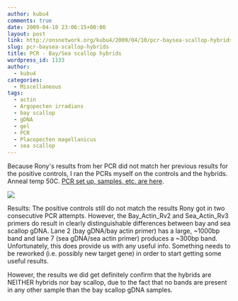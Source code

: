 ```yaml
---
author: kubu4
comments: true
date: 2009-04-10 23:06:15+00:00
layout: post
link: http://onsnetwork.org/kubu4/2009/04/10/pcr-baysea-scallop-hybrids/
slug: pcr-baysea-scallop-hybrids
title: PCR - Bay/Sea scallop hybrids
wordpress_id: 1133
author:
  - kubu4
categories:
  - Miscellaneous
tags:
  - actin
  - Argopecten irradians
  - bay scallop
  - gDNA
  - gel
  - PCR
  - Placopecten magellanicus
  - sea scallop
---
```


Because Rony's results from her PCR did not match her previous results for the positive controls, I ran the PCRs myself on the controls and the hybrids. Anneal temp 50C. [PCR set up, samples, etc. are here](http://eagle.fish.washington.edu/Arabidopsis/Notebook%20Workup%20Files/20090410-01.jpg).

![](http://eagle.fish.washington.edu/Arabidopsis/20090410.JPG)

Results: The positive controls still do not match the results Rony got in two consecutive PCR attempts. However, the Bay_Actin_Rv2 and Sea_Actin_Rv3 primers do result in clearly distinguishable differences between bay and sea scallop gDNA. Lane 2 (bay gDNA/bay actin primer) has a large, ~1000bp band and lane 7 (sea gDNA/sea actin primer) produces a ~300bp band. Unfortunately, this does provide us with any useful info. Something needs to be reworked (i.e. possibly new target gene) in order to start getting some useful results.

However, the results we did get definitely confirm that the hybrids are NEITHER hybrids nor bay scallop, due to the fact that no bands are present in any other sample than the bay scallop gDNA samples.
